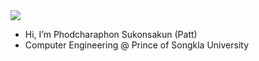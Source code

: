 <!--
<div align="center">
  <a href="https://git.io/streak-stats">
    <img src="https://github-readme-streak-stats.herokuapp.com?user=patt502090&theme=catppuccin-macchiato&hide_border=true" alt="GitHub Streak" />
  </a>
</div>

<div align="center">
  ![snake gif](https://github.com/patt502090/patt502090/blob/output/github-snake-dark.svg)
</div>
-->

<!-- Profile View Counter -->

<img src="https://komarev.com/ghpvc/?username=patt502090&style=flat-square&color=red&label=Profile+Views:+79,905+" />


- Hi, I’m Phodcharaphon Sukonsakun (Patt)  
- Computer Engineering @ Prince of Songkla University



